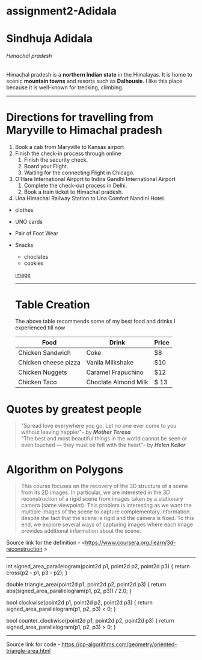 # assignment2-Adidala
# Sindhuja Adidala
###### Himachal pradesh

Himachal pradesh is a **northern Indian state** in the Himalayas. It is home to scenic **mountain towns** and resorts such as **Dalhousie**. I like this place because it is well-known for trecking, climbing. 

---


# Directions for travelling from Maryville to Himachal pradesh
1. Book a cab from Maryville to Kansas airport
2. Finish the check-in process through online 
   1. Finish the security check.
   2. Board your Flight.
   3. Waiting for the connecting Flight in Chicago.
3. O'Hare International Airport to Indira Gandhi International Airport
   1. Complete the check-out process in Delhi.
   2. Book a train ticket to Himachal pradesh.
4. Una Himachal Railway Station to Una Comfort Nandini Hotel.

* clothes
* UNO cards
* Pair of Foot Wear
* Snacks
  * choclates
  * cookies

  [image](https://github.com/SINDHUJA-ADIDALA/assignment2-Adidala/blob/main/AboutMe.md)

  ---

  # Table Creation

  The above table recommends some of my best food and drinks I experienced till now

  |          Food                        |        Drink                | Price   |
  |          ----                        |        -----                | -----   |
  |       Chicken Sandwich               |       Coke                  | $8      |
  |       Chicken cheese pizza           |      Vanila Milkshake       | $10     |
  |       Chicken Nuggets                |      Caramel Frapuchino     | $12     |
  |       Chicken Taco                   |      Choclate Almond Milk   | $ 13    |


# Quotes by greatest people

> "Spread love everywhere you go. Let no one ever come to you without leaving happier"- by ***Mother Teresa*** <br>
> "The best and most beautiful things in the world cannot be seen or even touched — they must be felt with the heart"- by ***Helen Keller***


# Algorithm on Polygons
 
>  This course focuses on the recovery of the 3D structure of a scene from its 2D images. In particular, we are interested in the 3D reconstruction of a rigid scene from images taken by a stationary camera (same viewpoint). This problem is interesting as we want the multiple images of the scene to capture complementary information despite the fact that the scene is rigid and the camera is fixed. To this end, we explore several ways of capturing images where each image provides additional information about the scene.



Source link for the definition - <https://www.coursera.org./learn/3d-reconstruction >

---

 int signed_area_parallelogram(point2d p1, point2d p2, point2d p3) {
    return cross(p2 - p1, p3 - p2);
}

double triangle_area(point2d p1, point2d p2, point2d p3) {
    return abs(signed_area_parallelogram(p1, p2, p3)) / 2.0;
}

bool clockwise(point2d p1, point2d p2, point2d p3) {
    return signed_area_parallelogram(p1, p2, p3) < 0;
}

bool counter_clockwise(point2d p1, point2d p2, point2d p3) {
    return signed_area_parallelogram(p1, p2, p3) > 0;
}

---

Source link for code - <https://cp-algorithms.com/geometry/oriented-triangle-area.html>


